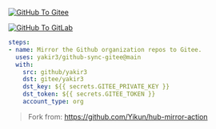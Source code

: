[![GitHub To Gitee](https://img.shields.io/github/actions/workflow/status/yakir3/github-sync-action/sync2gitee.yml?label=GitHub%20To%20Gitee&logo=github&logoColor=white)](https://github.com/yakir3/github-sync-action/actions/workflows/sync2gitee.yml)

[![GitHub To GitLab](https://img.shields.io/github/actions/workflow/status/yakir3/github-sync-action/sync2gitlab.yml?label=GitHub%20To%20GitLab&logo=github&logoColor=white)](https://github.com/yakir3/github-sync-action/actions/workflows/sync2gitlab.yml)


```yaml
steps:
- name: Mirror the Github organization repos to Gitee.
  uses: yakir3/github-sync-gitee@main
  with:
    src: github/yakir3
    dst: gitee/yakir3
    dst_key: ${{ secrets.GITEE_PRIVATE_KEY }}
    dst_token: ${{ secrets.GITEE_TOKEN }}
    account_type: org
```

> Fork from: https://github.com/Yikun/hub-mirror-action

